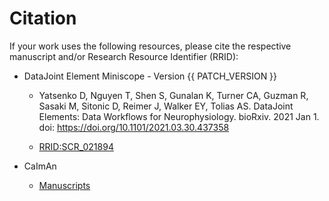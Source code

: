 # Citation

If your work uses the following resources, please cite the respective manuscript and/or Research Resource Identifier (RRID):

+ DataJoint Element Miniscope - Version {{ PATCH_VERSION }}
     + Yatsenko D, Nguyen T, Shen S, Gunalan K, Turner CA, Guzman R, Sasaki M, Sitonic D,
     Reimer J, Walker EY, Tolias AS. DataJoint Elements: Data Workflows for
     Neurophysiology. bioRxiv. 2021 Jan 1. doi: https://doi.org/10.1101/2021.03.30.437358

     + [RRID:SCR_021894](https://scicrunch.org/resolver/SCR_021894)

+ CaImAn
     + [Manuscripts](https://caiman.readthedocs.io/en/latest/CaImAn_features_and_references.html#references)
